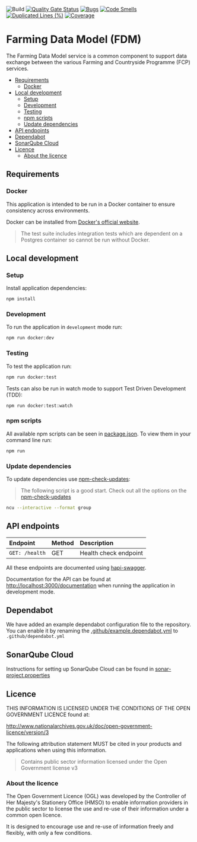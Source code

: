 ![Build](https://github.com/defra/fcp-fdm/actions/workflows/publish.yml/badge.svg)
[![Quality Gate Status](https://sonarcloud.io/api/project_badges/measure?project=DEFRA_fcp-fdm&metric=alert_status)](https://sonarcloud.io/summary/new_code?id=DEFRA_fcp-fdm)
[![Bugs](https://sonarcloud.io/api/project_badges/measure?project=DEFRA_fcp-fdm&metric=bugs)](https://sonarcloud.io/summary/new_code?id=DEFRA_fcp-fdm)
[![Code Smells](https://sonarcloud.io/api/project_badges/measure?project=DEFRA_fcp-fdm&metric=code_smells)](https://sonarcloud.io/summary/new_code?id=DEFRA_fcp-fdm)
[![Duplicated Lines (%)](https://sonarcloud.io/api/project_badges/measure?project=DEFRA_fcp-fdm&metric=duplicated_lines_density)](https://sonarcloud.io/summary/new_code?id=DEFRA_fcp-fdm)
[![Coverage](https://sonarcloud.io/api/project_badges/measure?project=DEFRA_fcp-fdm&metric=coverage)](https://sonarcloud.io/summary/new_code?id=DEFRA_fcp-fdm)

# Farming Data Model (FDM)

The Farming Data Model service is a common component to support data exchange between the various
Farming and Countryside Programme (FCP) services.

- [Requirements](#requirements)
  - [Docker](#docker)
- [Local development](#local-development)
  - [Setup](#setup)
  - [Development](#development)
  - [Testing](#testing)
  - [npm scripts](#npm-scripts)
  - [Update dependencies](#update-dependencies)
- [API endpoints](#api-endpoints)
- [Dependabot](#dependabot)
- [SonarQube Cloud](#sonarqube-cloud)
- [Licence](#licence)
  - [About the licence](#about-the-licence)

## Requirements

### Docker

This application is intended to be run in a Docker container to ensure consistency across environments.

Docker can be installed from [Docker's official website](https://docs.docker.com/get-docker/).

> The test suite includes integration tests which are dependent on a Postgres container so cannot be run without Docker.

## Local development

### Setup

Install application dependencies:

```bash
npm install
```

### Development

To run the application in `development` mode run:

```bash
npm run docker:dev
```

### Testing

To test the application run:

```bash
npm run docker:test
```

Tests can also be run in watch mode to support Test Driven Development (TDD):

```bash
npm run docker:test:watch
```

### npm scripts

All available npm scripts can be seen in [package.json](./package.json).
To view them in your command line run:

```bash
npm run
```

### Update dependencies

To update dependencies use [npm-check-updates](https://github.com/raineorshine/npm-check-updates):

> The following script is a good start. Check out all the options on
> the [npm-check-updates](https://github.com/raineorshine/npm-check-updates)

```bash
ncu --interactive --format group
```

## API endpoints

| Endpoint                                               | Method | Description                                      |
| :----------------------------------------------------- | :----- | :----------------------------------------------- |
| `GET: /health`                                         | GET    | Health check endpoint                            |

All these endpoints are documented using [hapi-swagger](https://www.npmjs.com/package/hapi-swagger).

Documentation for the API can be found at [http://localhost:3000/documentation](http://localhost:3000/documentation) when running the application in development mode.

## Dependabot

We have added an example dependabot configuration file to the repository. You can enable it by renaming
the [.github/example.dependabot.yml](.github/example.dependabot.yml) to `.github/dependabot.yml`

## SonarQube Cloud

Instructions for setting up SonarQube Cloud can be found in [sonar-project.properties](./sonar-project.properties)

## Licence

THIS INFORMATION IS LICENSED UNDER THE CONDITIONS OF THE OPEN GOVERNMENT LICENCE found at:

<http://www.nationalarchives.gov.uk/doc/open-government-licence/version/3>

The following attribution statement MUST be cited in your products and applications when using this information.

> Contains public sector information licensed under the Open Government license v3

### About the licence

The Open Government Licence (OGL) was developed by the Controller of Her Majesty's Stationery Office (HMSO) to enable
information providers in the public sector to license the use and re-use of their information under a common open
licence.

It is designed to encourage use and re-use of information freely and flexibly, with only a few conditions.
